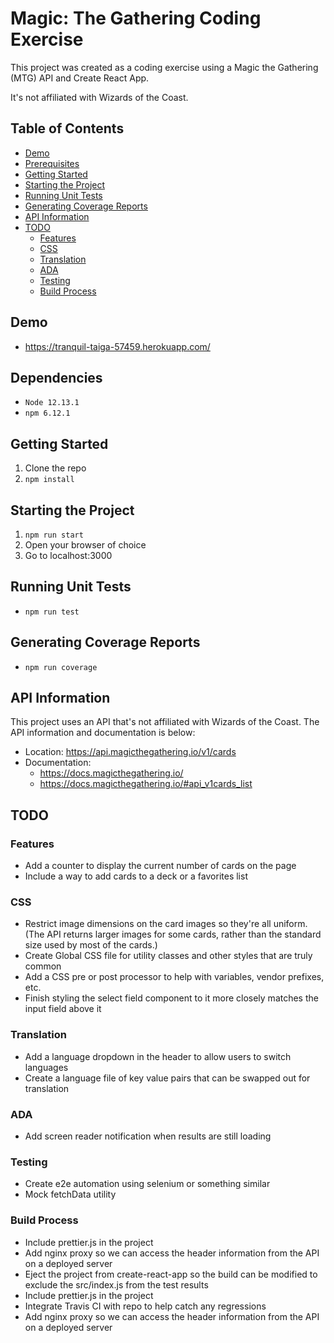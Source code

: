 # Magic: The Gathering Coding Exercise
This project was created as a coding exercise using a Magic the Gathering (MTG) API and Create React App.

It's not affiliated with Wizards of the Coast.

## Table of Contents
- [Demo](#demo)
- [Prerequisites](#prerequisites)
- [Getting Started](#getting-started)
- [Starting the Project](#starting-the-project)
- [Running Unit Tests](#running-unit-tests)
- [Generating Coverage Reports](#generating-coverage-reports)
- [API Information](#api-information)
- [TODO](#todo)
  * [Features](#features)
  * [CSS](#css)
  * [Translation](#translation)
  * [ADA](#ada)
  * [Testing](#testing)
  * [Build Process](#build-process)

## Demo
* https://tranquil-taiga-57459.herokuapp.com/

## Dependencies
* `Node 12.13.1`
* `npm 6.12.1`

## Getting Started
1. Clone the repo
2. `npm install`

## Starting the Project
1. `npm run start`
2. Open your browser of choice
3. Go to localhost:3000

## Running Unit Tests
* `npm run test`

## Generating Coverage Reports
* `npm run coverage`

## API Information
This project uses an API that's not affiliated with Wizards of the Coast. The API information and documentation is below:

* Location: https://api.magicthegathering.io/v1/cards
* Documentation:
    * https://docs.magicthegathering.io/
    * https://docs.magicthegathering.io/#api_v1cards_list

## TODO
### Features
* Add a counter to display the current number of cards on the page
* Include a way to add cards to a deck or a favorites list


### CSS
* Restrict image dimensions on the card images so they're all uniform. (The API returns larger images for some cards, rather than the standard size used by most of the cards.)
* Create Global CSS file for utility classes and other styles that are truly common
* Add a CSS pre or post processor to help with variables, vendor prefixes, etc.
* Finish styling the select field component to it more closely matches the input field above it

### Translation
* Add a language dropdown in the header to allow users to switch languages
* Create a language file of key value pairs that can be swapped out for translation

### ADA
* Add screen reader notification when results are still loading

### Testing
* Create e2e automation using selenium or something similar
* Mock fetchData utility

### Build Process
* Include prettier.js in the project
* Add nginx proxy so we can access the header information from the API on a deployed server
* Eject the project from create-react-app so the build can be modified to exclude the src/index.js from the test results
* Include prettier.js in the project
* Integrate Travis CI with repo to help catch any regressions
* Add nginx proxy so we can access the header information from the API on a deployed server

